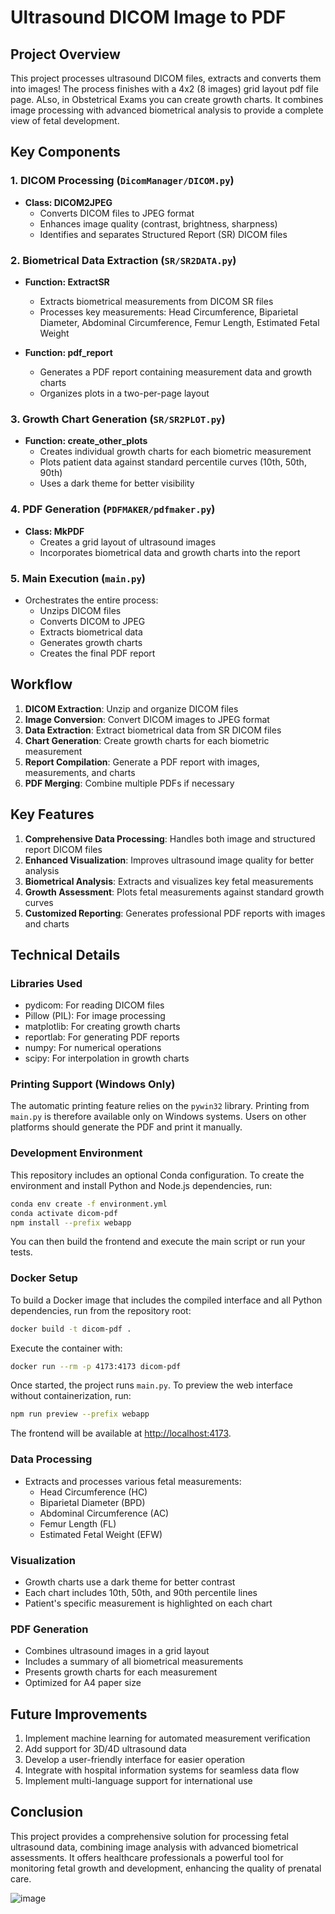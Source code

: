 # Ultrasound DICOM Image to PDF  

## Project Overview

This project processes ultrasound DICOM files, extracts and converts them  into images! 
The process finishes with a 4x2 (8 images) grid layout pdf file page. ALso, in Obstetrical Exams you can create growth charts. 
It combines image processing with advanced biometrical analysis to provide a complete view of fetal development.

## Key Components

### 1. DICOM Processing (`DicomManager/DICOM.py`)

- **Class: DICOM2JPEG**
  - Converts DICOM files to JPEG format
  - Enhances image quality (contrast, brightness, sharpness)
  - Identifies and separates Structured Report (SR) DICOM files

### 2. Biometrical Data Extraction (`SR/SR2DATA.py`)

- **Function: ExtractSR**
  - Extracts biometrical measurements from DICOM SR files
  - Processes key measurements: Head Circumference, Biparietal Diameter, Abdominal Circumference, Femur Length, Estimated Fetal Weight

- **Function: pdf_report**
  - Generates a PDF report containing measurement data and growth charts
  - Organizes plots in a two-per-page layout

### 3. Growth Chart Generation (`SR/SR2PLOT.py`)

- **Function: create_other_plots**
  - Creates individual growth charts for each biometric measurement
  - Plots patient data against standard percentile curves (10th, 50th, 90th)
  - Uses a dark theme for better visibility

### 4. PDF Generation (`PDFMAKER/pdfmaker.py`)

- **Class: MkPDF**
  - Creates a grid layout of ultrasound images
  - Incorporates biometrical data and growth charts into the report

### 5. Main Execution (`main.py`)

- Orchestrates the entire process:
  - Unzips DICOM files
  - Converts DICOM to JPEG
  - Extracts biometrical data
  - Generates growth charts
  - Creates the final PDF report

## Workflow

1. **DICOM Extraction**: Unzip and organize DICOM files
2. **Image Conversion**: Convert DICOM images to JPEG format
3. **Data Extraction**: Extract biometrical data from SR DICOM files
4. **Chart Generation**: Create growth charts for each biometric measurement
5. **Report Compilation**: Generate a PDF report with images, measurements, and charts
6. **PDF Merging**: Combine multiple PDFs if necessary

## Key Features

1. **Comprehensive Data Processing**: Handles both image and structured report DICOM files
2. **Enhanced Visualization**: Improves ultrasound image quality for better analysis
3. **Biometrical Analysis**: Extracts and visualizes key fetal measurements
4. **Growth Assessment**: Plots fetal measurements against standard growth curves
5. **Customized Reporting**: Generates professional PDF reports with images and charts

## Technical Details

### Libraries Used

- pydicom: For reading DICOM files
- Pillow (PIL): For image processing
- matplotlib: For creating growth charts
- reportlab: For generating PDF reports
- numpy: For numerical operations
- scipy: For interpolation in growth charts

### Printing Support (Windows Only)

The automatic printing feature relies on the `pywin32` library. Printing from
`main.py` is therefore available only on Windows systems. Users on other
platforms should generate the PDF and print it manually.

### Development Environment

This repository includes an optional Conda configuration. To create the
environment and install Python and Node.js dependencies, run:

```bash
conda env create -f environment.yml
conda activate dicom-pdf
npm install --prefix webapp
```

You can then build the frontend and execute the main script or run your tests.

### Docker Setup

To build a Docker image that includes the compiled interface and all Python
dependencies, run from the repository root:

```bash
docker build -t dicom-pdf .
```

Execute the container with:

```bash
docker run --rm -p 4173:4173 dicom-pdf
```

Once started, the project runs `main.py`. To preview the web interface without
containerization, run:

```bash
npm run preview --prefix webapp
```

The frontend will be available at [http://localhost:4173](http://localhost:4173).

### Data Processing

- Extracts and processes various fetal measurements:
  - Head Circumference (HC)
  - Biparietal Diameter (BPD)
  - Abdominal Circumference (AC)
  - Femur Length (FL)
  - Estimated Fetal Weight (EFW)

### Visualization

- Growth charts use a dark theme for better contrast
- Each chart includes 10th, 50th, and 90th percentile lines
- Patient's specific measurement is highlighted on each chart

### PDF Generation

- Combines ultrasound images in a grid layout
- Includes a summary of all biometrical measurements
- Presents growth charts for each measurement
- Optimized for A4 paper size

## Future Improvements

1. Implement machine learning for automated measurement verification
2. Add support for 3D/4D ultrasound data
3. Develop a user-friendly interface for easier operation
4. Integrate with hospital information systems for seamless data flow
5. Implement multi-language support for international use

## Conclusion

This project provides a comprehensive solution for processing fetal ultrasound data, combining image analysis with advanced biometrical assessments. It offers healthcare professionals a powerful tool for monitoring fetal growth and development, enhancing the quality of prenatal care.

![image](https://github.com/user-attachments/assets/95487a15-4532-4c99-9655-c86285aa45bc)
